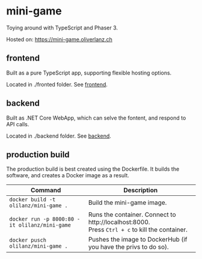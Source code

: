 # mini-game

Toying around with TypeScript and Phaser 3.

Hosted on: https://mini-game.oliverlanz.ch


## frontend

Built as a pure TypeScript app, supporting flexible hosting options.

Located in ./fronted folder. See [frontend](./frontend/README.md).


## backend

Built as .NET Core WebApp, which can selve the fontent, and respond to API calls. 

Located in ./backend folder. See [backend](./backend/README.md).


## production build

The production build is best created using the Dockerfile. It builds the software, and creates a Docker image as a result. 

| Command | Description |
|---------|-------------|
| `docker build -t olilanz/mini-game .` | Build the mini-game image.|
| `docker run -p 8000:80 -it olilanz/mini-game` | Runs the container. Connect to http://localhost:8000. <br> Press `Ctrl + c` to kill the container. |
| `docker pusch olilanz/mini-game .` | Pushes the image to DockerHub (if you have the privs to do so).|
